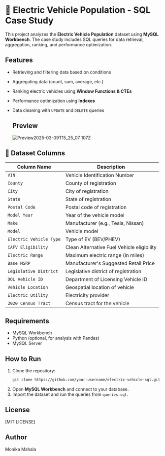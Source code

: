 # 🚗 Electric Vehicle Population - SQL Case Study

This project analyzes the **Electric Vehicle Population** dataset using **MySQL Workbench**. The case study includes SQL queries for data retrieval, aggregation, ranking, and performance optimization.

## Features
- Retrieving and filtering data based on conditions
- Aggregating data (count, sum, average, etc.)
- Ranking electric vehicles using **Window Functions & CTEs**
- Performance optimization using **Indexes**
- Data cleaning with `UPDATE` and `DELETE` queries

  ## Preview
  ![Preview2025-03-09T15_25_07 107Z](https://github.com/user-attachments/assets/9aa2b0c5-7bdd-40de-9bd0-4fa8c6cf735d)


## 📂 Dataset Columns
| Column Name                        | Description |
|-------------------------------------|-------------|
| `VIN`                               | Vehicle Identification Number |
| `County`                            | County of registration |
| `City`                              | City of registration |
| `State`                             | State of registration |
| `Postal Code`                       | Postal code of registration |
| `Model Year`                        | Year of the vehicle model |
| `Make`                              | Manufacturer (e.g., Tesla, Nissan) |
| `Model`                             | Vehicle model |
| `Electric Vehicle Type`             | Type of EV (BEV/PHEV) |
| `CAFV Eligibility`                  | Clean Alternative Fuel Vehicle eligibility |
| `Electric Range`                    | Maximum electric range (in miles) |
| `Base MSRP`                         | Manufacturer's Suggested Retail Price |
| `Legislative District`              | Legislative district of registration |
| `DOL Vehicle ID`                    | Department of Licensing Vehicle ID |
| `Vehicle Location`                  | Geospatial location of vehicle |
| `Electric Utility`                   | Electricity provider |
| `2020 Census Tract`                 | Census tract for the vehicle |

## Requirements
- MySQL Workbench
- Python (optional, for analysis with Pandas)
- MySQL Server

## How to Run
1. Clone the repository:
   ```bash
   git clone https://github.com/your-username/electric-vehicle-sql.git
   ```
2. Open **MySQL Workbench** and connect to your database.
3. Import the dataset and run the queries from `queries.sql`.

## License
[MIT LICENSE] 

## Author 
Monika Mahala

